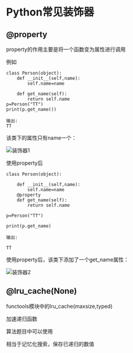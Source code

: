 # Python常见装饰器

## @property

property的作用主要是将一个函数变为属性进行调用

例如

```
class Person(object):
    def __init__(self,name):
        self.name=name

    def get_name(self):
        return self.name
p=Person("TT")
print(p.get_name())

输出:
TT
```

该类下的属性只有name一个：

![装饰器1](C:\Users\wangyu\Desktop\博客\装饰器1.png)

使用property后

```
class Person(object):

    def __init__(self,name):
        self.name=name
    @property
    def get_name(self):
        return self.name

p=Person("TT")

print(p.get_name)

输出:

TT
```

使用property后，该类下添加了一个get_name属性：

![装饰器2](C:\Users\wangyu\Desktop\博客\装饰器2.png)





## @lru_cache(None)

functools模块中的lru_cache(maxsize,typed)

加速递归函数

算法题目中可以使用

相当于记忆化搜索，保存已递归的数值